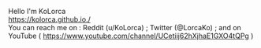 Hello I'm KoLorca <br>
https://kolorca.github.io./ <br>
You can reach me on : Reddit (u/KoLorca) ; Twitter (@LorcaKo) ; and on YouTube ( https://www.youtube.com/channel/UCetiij62hXjhaE1GXO4tQPg )
<!---
KoLorca/KoLorca is a ✨ special ✨ repository because its `README.md` (this file) appears on your GitHub profile.
You can click the Preview link to take a look at your changes.
--->
